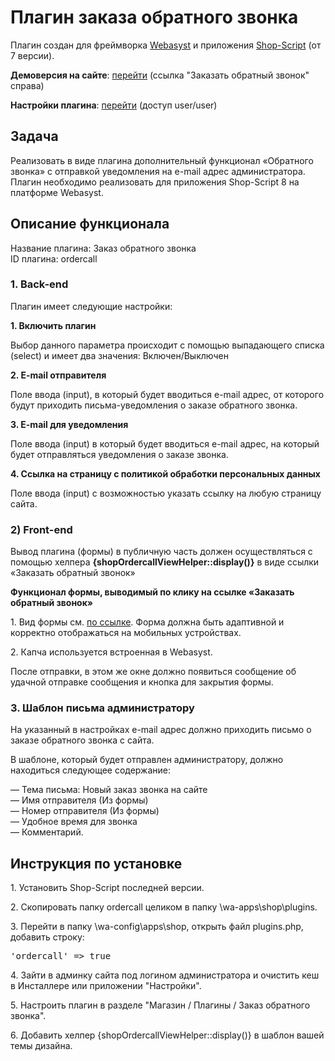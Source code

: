 <h1 class="title">Плагин заказа обратного звонка</h1>
<p>Плагин создан для фреймворка <a href="https://www.webasyst.ru/" target="_blank">Webasyst</a> и приложения <a href="https://www.webasyst.ru/store/app/shop/" target="_blank">Shop-Script</a> (от 7 версии).</p>

<p><strong>Демоверсия на сайте</strong>: <a href="http://ordercall.erubleva.ru/" target="_blank">перейти</a> (ссылка &quot;Заказать обратный звонок&quot; справа)</p>
<p><strong>Настройки плагина</strong>: <a href="http://ordercall.erubleva.ru/webasyst/shop/?action=plugins#/ordercall" target="_blank">перейти</a> (доступ user/user)</p>

<h2>Задача</h2>
Реализовать в виде плагина дополнительный функционал «Обратного звонка» с отправкой уведомления на e-mail адрес администратора. Плагин необходимо реализовать для приложения Shop-Script 8 на платформе Webasyst.

<h2>Описание функционала</h2>

<p>Название плагина: Заказ обратного звонка<br>
ID плагина: ordercall</p>

<h3>1. Back-end</h3>

<p>Плагин имеет следующие настройки:</p>
<p><b>1. Включить плагин</b></p>
<p>Выбор данного параметра происходит с помощью выпадающего списка (select) и имеет два значения: Включен/Выключен</p>
<p><b>2. E-mail  отправителя</b></p>
<p>Поле ввода (input), в который будет вводиться e-mail адрес, от которого будут приходить письма-уведомления о заказе обратного звонка.</p>
<p><b>3. E-mail для уведомления</b></p>
<p>Поле ввода (input) в который будет вводиться e-mail адрес, на который будет отправляться уведомления о заказе звонка.</p>
<p><b>4. Ссылка на страницу с  политикой обработки персональных данных</b></p>
<p>Поле ввода (input) с возможностью указать ссылку на любую страницу сайта.</p>

<h3>2) Front-end</h3>

<p>Вывод плагина (формы) в публичную часть должен осуществляться с помощью хелпера <b>{shopOrdercallViewHelper::display()}</b>  в виде ссылки «Заказать обратный звонок»</p>
<p><b>Функционал формы, выводимый по клику на ссылке «Заказать обратный звонок»</b></p>
<p>1. Вид формы см. <a href="https://github.com/allicen/Webasyst/blob/master/img.png" target="_blank">по ссылке</a>. Форма должна быть адаптивной и корректно отображаться на мобильных устройствах.</p>
<p>2. Капча используется встроенная в Webasyst.</p>
<p>После отправки, в этом же окне должно появиться сообщение об удачной отправке сообщения и кнопка для закрытия формы.</p>

<h3>3. Шаблон письма администратору</h3>

<p>На указанный в настройках e-mail адрес должно приходить письмо о заказе обратного звонка с сайта.</p>
<p>В шаблоне, который будет отправлен администратору, должно находиться следующее содержание:</p>
<p>— Тема письма: Новый заказ звонка на сайте<br>
— Имя отправителя (Из формы)<br>
— Номер отправителя (Из формы)<br>
— Удобное время для звонка<br>
— Комментарий.</p>

<h2>Инструкция по установке</h2>
<p>1. Установить Shop-Script последней версии.</p>
<p>2. Скопировать папку ordercall целиком в папку \wa-apps\shop\plugins.  </p>
<p>3. Перейти в папку \wa-config\apps\shop, открыть файл plugins.php, добавить строку:</p>
<pre>'ordercall' => true</pre>
<p>4. Зайти в админку сайта под логином администратора и очистить кеш в Инсталлере или приложении "Настройки".</p>
<p>5. Настроить плагин в разделе "Магазин / Плагины / Заказ обратного звонка".</p>
<p>6. Добавить хелпер {shopOrdercallViewHelper::display()} в шаблон вашей темы дизайна.</p>

